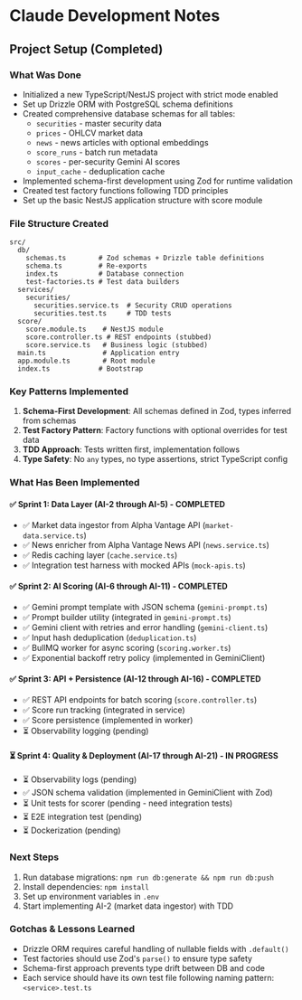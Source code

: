 # Claude Development Notes

## Project Setup (Completed)

### What Was Done
- Initialized a new TypeScript/NestJS project with strict mode enabled
- Set up Drizzle ORM with PostgreSQL schema definitions
- Created comprehensive database schemas for all tables:
  - `securities` - master security data
  - `prices` - OHLCV market data
  - `news` - news articles with optional embeddings
  - `score_runs` - batch run metadata
  - `scores` - per-security Gemini AI scores
  - `input_cache` - deduplication cache
- Implemented schema-first development using Zod for runtime validation
- Created test factory functions following TDD principles
- Set up the basic NestJS application structure with score module

### File Structure Created
```
src/
  db/
    schemas.ts        # Zod schemas + Drizzle table definitions
    schema.ts         # Re-exports
    index.ts          # Database connection
    test-factories.ts # Test data builders
  services/
    securities/
      securities.service.ts  # Security CRUD operations
      securities.test.ts     # TDD tests
  score/
    score.module.ts    # NestJS module
    score.controller.ts # REST endpoints (stubbed)
    score.service.ts   # Business logic (stubbed)
  main.ts              # Application entry
  app.module.ts        # Root module
  index.ts            # Bootstrap
```

### Key Patterns Implemented

1. **Schema-First Development**: All schemas defined in Zod, types inferred from schemas
2. **Test Factory Pattern**: Factory functions with optional overrides for test data
3. **TDD Approach**: Tests written first, implementation follows
4. **Type Safety**: No `any` types, no type assertions, strict TypeScript config

### What Has Been Implemented

#### ✅ Sprint 1: Data Layer (AI-2 through AI-5) - COMPLETED
- ✅ Market data ingestor from Alpha Vantage API (`market-data.service.ts`)
- ✅ News enricher from Alpha Vantage News API (`news.service.ts`)
- ✅ Redis caching layer (`cache.service.ts`)
- ✅ Integration test harness with mocked APIs (`mock-apis.ts`)

#### ✅ Sprint 2: AI Scoring (AI-6 through AI-11) - COMPLETED
- ✅ Gemini prompt template with JSON schema (`gemini-prompt.ts`)
- ✅ Prompt builder utility (integrated in `gemini-prompt.ts`)
- ✅ Gemini client with retries and error handling (`gemini-client.ts`)
- ✅ Input hash deduplication (`deduplication.ts`)
- ✅ BullMQ worker for async scoring (`scoring.worker.ts`)
- ✅ Exponential backoff retry policy (implemented in GeminiClient)

#### ✅ Sprint 3: API + Persistence (AI-12 through AI-16) - COMPLETED
- ✅ REST API endpoints for batch scoring (`score.controller.ts`)
- ✅ Score run tracking (integrated in service)
- ✅ Score persistence (implemented in worker)
- ⏳ Observability logging (pending)

#### ⏳ Sprint 4: Quality & Deployment (AI-17 through AI-21) - IN PROGRESS
- ⏳ Observability logs (pending)
- ✅ JSON schema validation (implemented in GeminiClient with Zod)
- ⏳ Unit tests for scorer (pending - need integration tests)
- ⏳ E2E integration test (pending)
- ⏳ Dockerization (pending)

### Next Steps

1. Run database migrations: `npm run db:generate && npm run db:push`
2. Install dependencies: `npm install`
3. Set up environment variables in `.env`
4. Start implementing AI-2 (market data ingestor) with TDD

### Gotchas & Lessons Learned

- Drizzle ORM requires careful handling of nullable fields with `.default()` 
- Test factories should use Zod's `parse()` to ensure type safety
- Schema-first approach prevents type drift between DB and code
- Each service should have its own test file following naming pattern: `<service>.test.ts`

